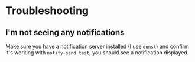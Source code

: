 # Troubleshooting

## I'm not seeing any notifications

Make sure you have a notification server installed (I use `dunst`) and confirm
it's working with `notify-send test`, you should see a notification displayed.

